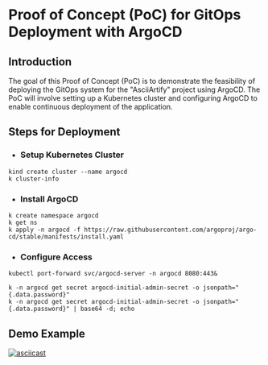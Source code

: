 # Proof of Concept (PoC) for GitOps Deployment with ArgoCD

## Introduction
The goal of this Proof of Concept (PoC) is to demonstrate the feasibility of deploying the GitOps system for the "AsciiArtify" project using ArgoCD. The PoC will involve setting up a Kubernetes cluster and configuring ArgoCD to enable continuous deployment of the application.

## Steps for Deployment

- ### Setup Kubernetes Cluster
```
kind create cluster --name argocd
k cluster-info
```

- ### Install ArgoCD
```
k create namespace argocd
k get ns
k apply -n argocd -f https://raw.githubusercontent.com/argoproj/argo-cd/stable/manifests/install.yaml
```

- ### Configure Access
```
kubectl port-forward svc/argocd-server -n argocd 8080:443&
```
```
k -n argocd get secret argocd-initial-admin-secret -o jsonpath="{.data.password}"
k -n argocd get secret argocd-initial-admin-secret -o jsonpath="{.data.password}" | base64 -d; echo
```

## Demo Example
[![asciicast](https://asciinema.org/a/584356.svg)](https://asciinema.org/a/584356)
